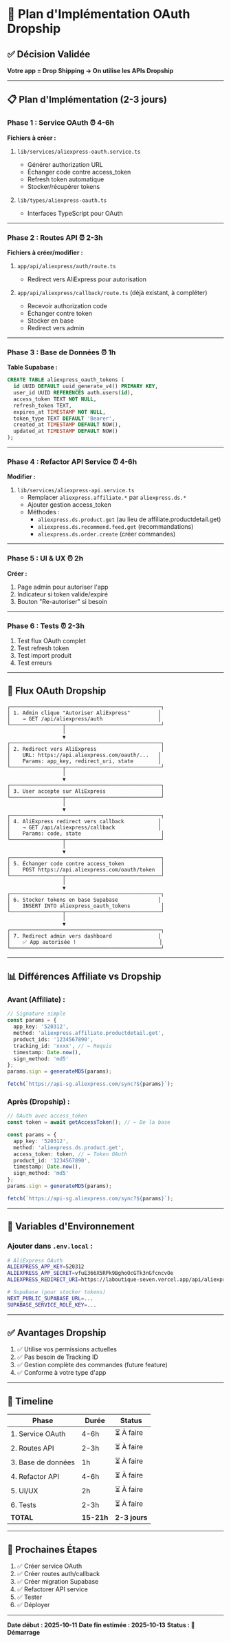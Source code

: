 # 🚀 Plan d'Implémentation OAuth Dropship

## ✅ Décision Validée

**Votre app = Drop Shipping → On utilise les APIs Dropship**

---

## 📋 Plan d'Implémentation (2-3 jours)

### **Phase 1 : Service OAuth** ⏰ 4-6h

**Fichiers à créer :**

1. `lib/services/aliexpress-oauth.service.ts`
   - Générer authorization URL
   - Échanger code contre access_token
   - Refresh token automatique
   - Stocker/récupérer tokens

2. `lib/types/aliexpress-oauth.ts`
   - Interfaces TypeScript pour OAuth

---

### **Phase 2 : Routes API** ⏰ 2-3h

**Fichiers à créer/modifier :**

1. `app/api/aliexpress/auth/route.ts`
   - Redirect vers AliExpress pour autorisation

2. `app/api/aliexpress/callback/route.ts` (déjà existant, à compléter)
   - Recevoir authorization code
   - Échanger contre token
   - Stocker en base
   - Redirect vers admin

---

### **Phase 3 : Base de Données** ⏰ 1h

**Table Supabase :**

```sql
CREATE TABLE aliexpress_oauth_tokens (
  id UUID DEFAULT uuid_generate_v4() PRIMARY KEY,
  user_id UUID REFERENCES auth.users(id),
  access_token TEXT NOT NULL,
  refresh_token TEXT,
  expires_at TIMESTAMP NOT NULL,
  token_type TEXT DEFAULT 'Bearer',
  created_at TIMESTAMP DEFAULT NOW(),
  updated_at TIMESTAMP DEFAULT NOW()
);
```

---

### **Phase 4 : Refactor API Service** ⏰ 4-6h

**Modifier :**

1. `lib/services/aliexpress-api.service.ts`
   - Remplacer `aliexpress.affiliate.*` par `aliexpress.ds.*`
   - Ajouter gestion access_token
   - Méthodes :
     - `aliexpress.ds.product.get` (au lieu de affiliate.productdetail.get)
     - `aliexpress.ds.recommend.feed.get` (recommandations)
     - `aliexpress.ds.order.create` (créer commandes)

---

### **Phase 5 : UI & UX** ⏰ 2h

**Créer :**

1. Page admin pour autoriser l'app
2. Indicateur si token valide/expiré
3. Bouton "Re-autoriser" si besoin

---

### **Phase 6 : Tests** ⏰ 2-3h

1. Test flux OAuth complet
2. Test refresh token
3. Test import produit
4. Test erreurs

---

## 🔑 Flux OAuth Dropship

```
┌─────────────────────────────────────────────────┐
│ 1. Admin clique "Autoriser AliExpress"         │
│    → GET /api/aliexpress/auth                  │
└─────────────────┬───────────────────────────────┘
                  │
                  ▼
┌─────────────────────────────────────────────────┐
│ 2. Redirect vers AliExpress                     │
│    URL: https://api.aliexpress.com/oauth/...   │
│    Params: app_key, redirect_uri, state        │
└─────────────────┬───────────────────────────────┘
                  │
                  ▼
┌─────────────────────────────────────────────────┐
│ 3. User accepte sur AliExpress                  │
└─────────────────┬───────────────────────────────┘
                  │
                  ▼
┌─────────────────────────────────────────────────┐
│ 4. AliExpress redirect vers callback           │
│    → GET /api/aliexpress/callback              │
│    Params: code, state                          │
└─────────────────┬───────────────────────────────┘
                  │
                  ▼
┌─────────────────────────────────────────────────┐
│ 5. Échanger code contre access_token            │
│    POST https://api.aliexpress.com/oauth/token  │
└─────────────────┬───────────────────────────────┘
                  │
                  ▼
┌─────────────────────────────────────────────────┐
│ 6. Stocker tokens en base Supabase             │
│    INSERT INTO aliexpress_oauth_tokens          │
└─────────────────┬───────────────────────────────┘
                  │
                  ▼
┌─────────────────────────────────────────────────┐
│ 7. Redirect admin vers dashboard               │
│    ✅ App autorisée !                           │
└─────────────────────────────────────────────────┘
```

---

## 📊 Différences Affiliate vs Dropship

### **Avant (Affiliate) :**
```typescript
// Signature simple
const params = {
  app_key: '520312',
  method: 'aliexpress.affiliate.productdetail.get',
  product_ids: '1234567890',
  tracking_id: 'xxxx', // ← Requis
  timestamp: Date.now(),
  sign_method: 'md5'
};
params.sign = generateMD5(params);

fetch(`https://api-sg.aliexpress.com/sync?${params}`);
```

### **Après (Dropship) :**
```typescript
// OAuth avec access_token
const token = await getAccessToken(); // ← De la base

const params = {
  app_key: '520312',
  method: 'aliexpress.ds.product.get',
  access_token: token, // ← Token OAuth
  product_id: '1234567890',
  timestamp: Date.now(),
  sign_method: 'md5'
};
params.sign = generateMD5(params);

fetch(`https://api-sg.aliexpress.com/sync?${params}`);
```

---

## 🔧 Variables d'Environnement

### **Ajouter dans `.env.local` :**

```bash
# AliExpress OAuth
ALIEXPRESS_APP_KEY=520312
ALIEXPRESS_APP_SECRET=vfuE366X5RPk9BghoOcGTk3nGfcncvOe
ALIEXPRESS_REDIRECT_URI=https://laboutique-seven.vercel.app/api/aliexpress/callback

# Supabase (pour stocker tokens)
NEXT_PUBLIC_SUPABASE_URL=...
SUPABASE_SERVICE_ROLE_KEY=...
```

---

## ✅ Avantages Dropship

1. ✅ Utilise vos permissions actuelles
2. ✅ Pas besoin de Tracking ID
3. ✅ Gestion complète des commandes (future feature)
4. ✅ Conforme à votre type d'app

---

## 📅 Timeline

| Phase | Durée | Status |
|-------|-------|--------|
| 1. Service OAuth | 4-6h | ⏳ À faire |
| 2. Routes API | 2-3h | ⏳ À faire |
| 3. Base de données | 1h | ⏳ À faire |
| 4. Refactor API | 4-6h | ⏳ À faire |
| 5. UI/UX | 2h | ⏳ À faire |
| 6. Tests | 2-3h | ⏳ À faire |
| **TOTAL** | **15-21h** | **2-3 jours** |

---

## 🎯 Prochaines Étapes

1. ✅ Créer service OAuth
2. ✅ Créer routes auth/callback
3. ✅ Créer migration Supabase
4. ✅ Refactorer API service
5. ✅ Tester
6. ✅ Déployer

---

**Date début : 2025-10-11**
**Date fin estimée : 2025-10-13**
**Status : 🚀 Démarrage**
